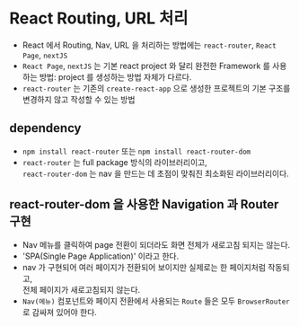 # React Routing, URL 처리

- React 에서 Routing, Nav, URL 을 처리하는 방법에는 `react-router`, `React Page`, `nextJS`
- `React Page`, `nextJS` 는 기본 react project 와 달리 완전한 Framework 를 사용하는 방법: project 를 생성하는 방법 자체가 다르다.
- `react-router` 는 기존의 `create-react-app` 으로 생성한 프로젝트의 기본 구조를 변경하지 않고 작성할 수 있는 방법

## dependency

- `npm install react-router` 또는 `npm install react-router-dom`
- `react-router` 는 full package 방식의 라이브러리이고,  
  `react-router-dom` 는 nav 을 만드는 데 초점이 맞춰진 최소화된 라이브러리이다.

## react-router-dom 을 사용한 Navigation 과 Router 구현

- Nav 메뉴를 클릭하여 page 전환이 되더라도 화면 전체가 새로고침 되지는 않는다.
- 'SPA(Single Page Application)' 이라고 한다.
- nav 가 구현되어 여러 페이지가 전환되어 보이지만 실제로는 한 페이지처럼 작동되고,  
  전체 페이지가 새로고침되지 않는다.
- `Nav(메뉴)` 컴포넌트와 페이지 전환에서 사용되는 `Route` 들은 모두 `BrowserRouter` 로 감싸져 있어야 한다.
